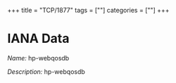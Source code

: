 +++
title = "TCP/1877"
tags = [""]
categories = [""]
+++

# IANA Data

_Name:_ hp-webqosdb

_Description:_ hp-webqosdb

